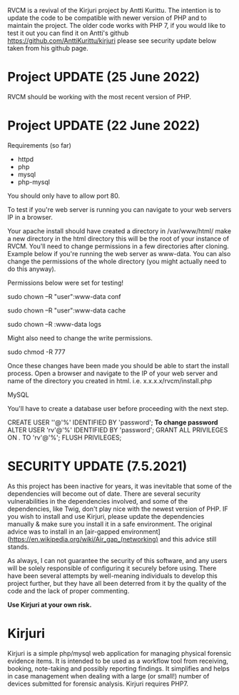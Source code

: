 RVCM is a revival of the Kirjuri project by Antti Kurittu. The intention is to update the code to be compatible with newer version of PHP and to maintain the project. The older code works with PHP 7, if you would like to test it out you can find it on Antti's github https://github.com/AnttiKurittu/kirjuri please see security update below taken from his github page.

# Project UPDATE (25 June 2022)

RVCM should be working with the most recent version of PHP. 

# Project UPDATE (22 June 2022)

Requirements (so far)
* httpd
* php
* mysql
* php-mysql

You should only have to allow port 80.

To test if you're web server is running you can navigate to your web servers IP in a browser.

Your apache install should have created a directory in /var/www/html/ make a new directory in the html directory this will be the root of your instance of RVCM. You'll need to change permissions in a few directories after cloning. Example below if you're running the web server as www-data. You can also change the permissions of the whole directory (you might actually need to do this anyway). 

Permissions below were set for testing!

sudo chown –R "user":www-data conf 

sudo chown –R "user":www-data cache 

sudo chown –R <user>:www-data logs 

Might also need to change the write permissions. 

sudo chmod -R 777 <directory>

Once these changes have been made you should be able to start the install process. Open a browser and navigate to the IP of your web server and name of the directory you created in html. i.e. x.x.x.x/rvcm/install.php

MySQL

You'll have to create a database user before proceeding with the next step.

CREATE USER '<username>'@'%' IDENTIFIED BY 'password';
<strong>To change password</strong> ALTER USER 'rv'@'%' IDENTIFIED BY 'password';
GRANT ALL PRIVILEGES ON *.* TO 'rv'@'%';
FLUSH PRIVILEGES;


# SECURITY UPDATE (7.5.2021)

As this project has been inactive for years, it was inevitable that some of the dependencies will become out of date. There are several security vulnerabilities in the dependencies involved, and some of the dependencies, like Twig, don't play nice with the newest version of PHP. IF you wish to install and use Kirjuri, please update the dependencies manually & make sure you install it in a safe environment. The original advice was to install in an [air-gapped environment](https://en.wikipedia.org/wiki/Air_gap_(networking) and this advice still stands.

As always, I can not guarantee the security of this software, and any users will be solely responsible of configuring it securely before using. There have been several attempts by well-meaning individuals to develop this project further, but they have all been deterred from it by the quality of the code and the lack of proper commenting.

**Use Kirjuri at your own risk.**

# Kirjuri

Kirjuri is a simple php/mysql web application for managing physical forensic evidence items. It is intended to be used as a workflow tool from receiving, booking, note-taking and possibly reporting findings. It simplifies and helps in case management when dealing with a large (or small!) number of devices submitted for forensic analysis. Kirjuri requires PHP7.